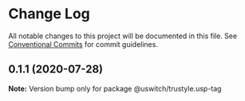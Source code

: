 # Change Log

All notable changes to this project will be documented in this file.
See [Conventional Commits](https://conventionalcommits.org) for commit guidelines.

## 0.1.1 (2020-07-28)

**Note:** Version bump only for package @uswitch/trustyle.usp-tag
